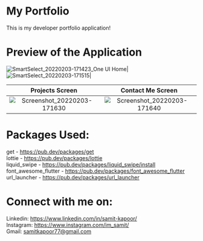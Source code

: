 # My Portfolio

This is my developer portfolio application!

# Preview of the Application

![SmartSelect_20220203-171423_One UI Home](https://user-images.githubusercontent.com/77121931/152337507-48685b85-06c1-4cd2-a96a-f875b42d17ce.gif)|![SmartSelect_20220203-171515](https://user-images.githubusercontent.com/77121931/152337572-89e2b3bb-b57e-4d85-a350-504fd289ea5e.gif)|

 Projects Screen           | Contact Me Screen
:-------------------------:|:-------------------------:|
![Screenshot_20220203-171630](https://user-images.githubusercontent.com/77121931/152337626-c5d97145-ff92-4fd3-bcda-010d4ebe1f35.jpg)|![Screenshot_20220203-171640](https://user-images.githubusercontent.com/77121931/152337652-1e109767-df7b-496e-af73-27611d9513fc.jpg)


# Packages Used: 
get - https://pub.dev/packages/get <br />
lottie - https://pub.dev/packages/lottie <br />
liquid_swipe - https://pub.dev/packages/liquid_swipe/install <br/>
font_awesome_flutter - https://pub.dev/packages/font_awesome_flutter <br/>
url_launcher - https://pub.dev/packages/url_launcher <br/>

# Connect with me on:
Linkedin: https://www.linkedin.com/in/samit-kapoor/ <br />
Instagram: https://www.instagram.com/im_samit/ <br />
Gmail: samitkapoor77@gmail.com

